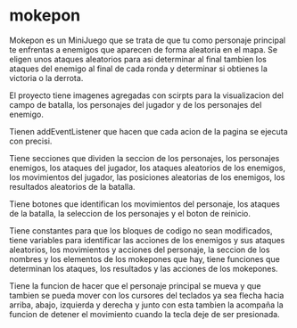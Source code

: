 # mokepon

Mokepon es un MiniJuego que se trata de que tu como personaje principal te enfrentas a enemigos que aparecen de forma aleatoria en el mapa.
Se eligen unos ataques aleatorios para asi determinar al final tambien los ataques del enemigo al final de cada ronda y determinar si obtienes la victoria o la derrota.

El proyecto tiene imagenes agregadas con scirpts para la visualizacion del campo de batalla, los personajes del jugador y de los personajes del enemigo.

Tienen addEventListener que hacen que cada acion de la pagina se ejecuta con precisi.

Tiene secciones que dividen la seccion de los personajes, los personajes enemigos, los ataques del jugador, los ataques aleatorios de los enemigos, los movimientos del jugador, las posiciones aleatorias de los enemigos, los resultados aleatorios de la batalla.

Tiene botones que identifican los movimientos del personaje, los ataques de la batalla, la seleccion de los personajes y el boton de reinicio.

Tiene constantes para que los bloques de codigo no sean modificados, tiene variables para identificar las acciones de los enemigos y sus ataques aleatorios, los movimientos y acciones del personaje, la seccion de los nombres y los elementos de los mokepones que hay, tiene funciones que determinan los ataques, los resultados y las acciones de los mokepones.

Tiene la funcion de hacer que el personaje principal se mueva y que tambien se pueda mover con los cursores del teclados ya sea flecha hacia arriba, abajo, izquierda y derecha y junto con esta tambien la acompaña la funcion de detener el movimiento cuando la tecla deje de ser presionada.

